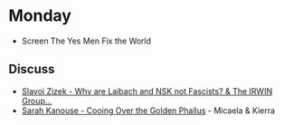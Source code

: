 # Monday

+ Screen The Yes Men Fix the World

## Discuss
+ [Slavoj Zizek - Why are Laibach and NSK not Fascists? & The IRWIN Group...](../texts/nsk.pdf)
+ [Sarah Kanouse - Cooing Over the Golden Phallus](../texts/Cooing_Over_the_Golden_Phallus.pdf) - Micaela & Kierra
